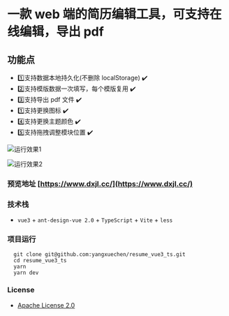 # 一款 web 端的简历编辑工具，可支持在线编辑，导出 pdf

## 功能点

- :one:支持数据本地持久化(不删除 localStorage) :heavy_check_mark:
- :two:支持模版数据一次填写，每个模版复用 :heavy_check_mark:
- :three:支持导出 pdf 文件 :heavy_check_mark:
- :one:支持更换图标 :heavy_check_mark:
- :four:支持更换主题颜色 :heavy_check_mark:
- :five:支持拖拽调整模块位置 :heavy_check_mark:


![运行效果1](https://www.dxjl.cc/images/app1.png)

![运行效果2](https://www.dxjl.cc/images/app2.png)

### 预览地址 [https://www.dxjl.cc/](https://www.dxjl.cc/)

### 技术栈

- `vue3` + `ant-design-vue 2.0` + `TypeScript` + `Vite` + `less`

### 项目运行

```
  git clone git@github.com:yangxuechen/resume_vue3_ts.git
  cd resume_vue3_ts
  yarn
  yarn dev
```

### License

- [Apache License 2.0](https://github.com/yangxuechen/resume_vue3_ts/blob/master/LICENSE)
